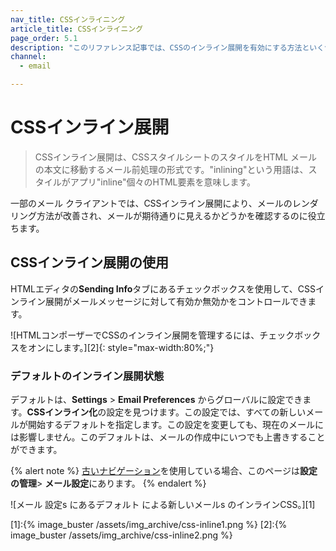 ```yaml
---
nav_title: CSSインライニング
article_title: CSSインライニング
page_order: 5.1
description: "このリファレンス記事では、CSSのインライン展開を有効にする方法といくつかのベストプラクティスについて説明します。"
channel:
  - email

---
```


# CSSインライン展開

> CSSインライン展開は、CSSスタイルシートのスタイルをHTML メールの本文に移動するメール前処理の形式です。"inlining"という用語は、スタイルがアプリ"inline"個々のHTML要素を意味します。

一部のメール クライアントでは、CSSインライン展開により、メールのレンダリング方法が改善され、メールが期待通りに見えるかどうかを確認するのに役立ちます。

## CSSインライン展開の使用

HTMLエディタの**Sending Info**タブにあるチェックボックスを使用して、CSSインライン展開がメールメッセージに対して有効か無効かをコントロールできます。

![HTMLコンポーザーでCSSのインライン展開を管理するには、チェックボックスをオンにします。][2]{: style="max-width:80%;"}

### デフォルトのインライン展開状態

デフォルトは、**Settings** > **Email Preferences** からグローバルに設定できます。**CSSインライン化**の設定を見つけます。この設定では、すべての新しいメールが開始するデフォルトを指定します。この設定を変更しても、現在のメールには影響しません。このデフォルトは、メールの作成中にいつでも上書きすることができます。

{% alert note %}
[古いナビゲーション]({{site.baseurl}}/navigation)を使用している場合、このページは**設定の管理**> **メール設定**にあります。
{% endalert %}

![メール 設定s にあるデフォルト による新しいメールs のインラインCSS。][1]

[1]:{% image_buster /assets/img_archive/css-inline1.png %}
[2]:{% image_buster /assets/img_archive/css-inline2.png %}
